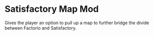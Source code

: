 # Satisfactory Map Mod
Gives the player an option to pull up a map to further bridge the divide between Factorio and Satisfactory.